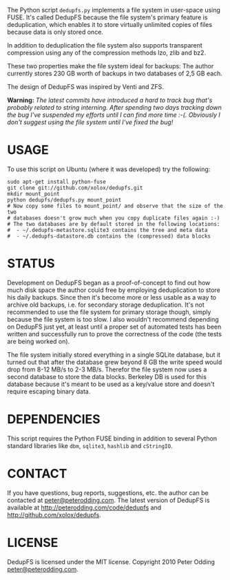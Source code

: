 The Python script `dedupfs.py` implements a file system in user-space using
FUSE. It's called DedupFS because the file system's primary feature is
deduplication, which enables it to store virtually unlimited copies of files
because data is only stored once.

In addition to deduplication the file system also supports transparent
compression using any of the compression methods lzo, zlib and bz2.

These two properties make the file system ideal for backups: The author
currently stores 230 GB worth of backups in two databases of 2,5 GB each.

The design of DedupFS was inspired by Venti and ZFS.

**Warning:** *The latest commits have introduced a hard to track bug that's
probably related to string interning. After spending two days tracking down the
bug I've suspended my efforts until I can find more time :-(. Obviously I don't
suggest using the file system until I've fixed the bug!*

 USAGE
=======

To use this script on Ubuntu (where it was developed) try the following:

    sudo apt-get install python-fuse
    git clone git://github.com/xolox/dedupfs.git
    mkdir mount_point
    python dedupfs/dedupfs.py mount_point
    # Now copy some files to mount_point/ and observe that the size of the two
    # databases doesn't grow much when you copy duplicate files again :-)
    # The two databases are by default stored in the following locations:
    #  - ~/.dedupfs-metastore.sqlite3 contains the tree and meta data
    #  - ~/.dedupfs-datastore.db contains the (compressed) data blocks

 STATUS
========

Development on DedupFS began as a proof-of-concept to find out how much disk
space the author could free by employing deduplication to store his daily
backups. Since then it's become more or less usable as a way to archive old
backups, i.e. for secondary storage deduplication. It's not recommended to
use the file system for primary storage though, simply because the file system
is too slow. I also wouldn't recommend depending on DedupFS just yet, at least
until a proper set of automated tests has been written and successfully run to
prove the correctness of the code (the tests are being worked on).

The file system initially stored everything in a single SQLite database, but it
turned out that after the database grew beyond 8 GB the write speed would drop
from 8-12 MB/s to 2-3 MB/s. Therefor the file system now uses a second database
to store the data blocks. Berkeley DB is used for this database because it's
meant to be used as a key/value store and doesn't require escaping binary data.

 DEPENDENCIES
==============

This script requires the Python FUSE binding in addition to several Python
standard libraries like `dbm`, `sqlite3`, `hashlib` and `cStringIO`.

 CONTACT
=========

If you have questions, bug reports, suggestions, etc. the author can be
contacted at <peter@peterodding.com>. The latest version of DedupFS is
available at <http://peterodding.com/code/dedupfs> and <http://github.com/xolox/dedupfs>.

 LICENSE
=========

DedupFS is licensed under the MIT license.
Copyright 2010 Peter Odding <peter@peterodding.com>.
